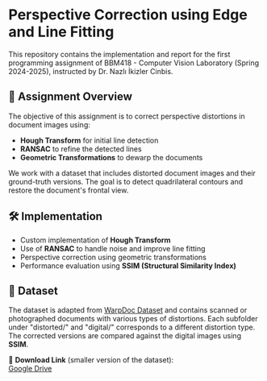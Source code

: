 # Perspective Correction using Edge and Line Fitting

This repository contains the implementation and report for the first programming assignment of BBM418 - Computer Vision Laboratory (Spring 2024-2025), instructed by Dr. Nazlı İkizler Cinbis.

## 📌 Assignment Overview

The objective of this assignment is to correct perspective distortions in document images using:

- **Hough Transform** for initial line detection
- **RANSAC** to refine the detected lines
- **Geometric Transformations** to dewarp the documents

We work with a dataset that includes distorted document images and their ground-truth versions. The goal is to detect quadrilateral contours and restore the document's frontal view.

## 🛠️ Implementation

- Custom implementation of **Hough Transform**
- Use of **RANSAC** to handle noise and improve line fitting
- Perspective correction using geometric transformations
- Performance evaluation using **SSIM (Structural Similarity Index)**

## 📂 Dataset

The dataset is adapted from [WarpDoc Dataset](https://sg-vilab.github.io/event/warpdoc/) and contains scanned or photographed documents with various types of distortions. 
Each subfolder under "distorted/" and "digital/" corresponds to a different distortion type. The corrected versions are compared against the digital images using **SSIM**.

🔗 **Download Link** (smaller version of the dataset):  
[Google Drive](https://drive.google.com/file/d/1aPfzmYxLazyj15_zgCD96ImYdN9IZCPw/view?usp=sharing)
